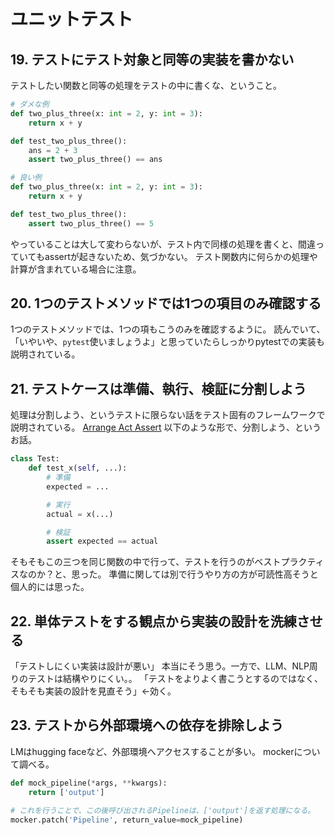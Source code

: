 # ユニットテスト

## 19. テストにテスト対象と同等の実装を書かない

テストしたい関数と同等の処理をテストの中に書くな、ということ。

```python
# ダメな例
def two_plus_three(x: int = 2, y: int = 3):
    return x + y

def test_two_plus_three():
    ans = 2 + 3
    assert two_plus_three() == ans
```

```python
# 良い例
def two_plus_three(x: int = 2, y: int = 3):
    return x + y

def test_two_plus_three():
    assert two_plus_three() == 5
```

やっていることは大して変わらないが、テスト内で同様の処理を書くと、間違っていてもassertが起きないため、気づかない。
テスト関数内に何らかの処理や計算が含まれている場合に注意。

## 20. 1つのテストメソッドでは1つの項目のみ確認する

1つのテストメソッドでは、1つの項もこうのみを確認するように。
読んでいて、「いやいや、`pytest`使いましょうよ」と思っていたらしっかりpytestでの実装も説明されている。

## 21. テストケースは準備、執行、検証に分割しよう

処理は分割しよう、というテストに限らない話をテスト固有のフレームワークで説明されている。
[Arrange Act Assert](http://wiki.c2.com/?ArrangeActAssert)
以下のような形で、分割しよう、というお話。

```python
class Test:
    def test_x(self, ...):
        # 準備
        expected = ...

        # 実行
        actual = x(...)

        # 検証
        assert expected == actual
```

そもそもこの三つを同じ関数の中で行って、テストを行うのがベストプラクティスなのか？と、思った。
準備に関しては別で行うやり方の方が可読性高そうと個人的には思った。

## 22. 単体テストをする観点から実装の設計を洗練させる

「テストしにくい実装は設計が悪い」
本当にそう思う。一方で、LLM、NLP周りのテストは結構やりにくい。。
「テストをよりよく書こうとするのではなく、そもそも実装の設計を見直そう」←効く。

## 23. テストから外部環境への依存を排除しよう

LMはhugging faceなど、外部環境へアクセスすることが多い。
mockerについて調べる。

```python
def mock_pipeline(*args, **kwargs):
    return ['output']

# これを行うことで、この後呼び出されるPipelineは、['output']を返す処理になる。
mocker.patch('Pipeline', return_value=mock_pipeline)
```

